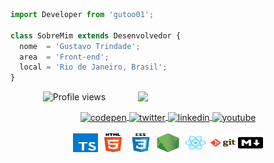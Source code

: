 

```ts
import Developer from 'gutoo01';

class SobreMim extends Desenvolvedor {
  nome  = 'Gustavo Trindade';
  area  = 'Front-end';
  local = 'Rio de Janeiro, Brasil';
}
```
<div>
<img align="right" width="300" src="https://i2.wp.com/allhtaccess.info/wp-content/uploads/2018/03/programming.gif?fit=1281%2C716&ssl=1" />
</div>



<p align="center"><img src="https://komarev.com/ghpvc/?username=gustavo&color=blue" alt="Profile views" /> </p>

<div align="center">
<a href="https://codepen.io/gutoo01" target="_blank">
  <img align="center" src="https://img.shields.io/badge/-gutoo01-05122A?style=flat&logo=codepen" alt="codepen"/>
</a>
<a href="https://twitter.com/GuTrindade01" target="_blank">
  <img align="center" src="https://img.shields.io/badge/-Gustavo-05122A?style=flat&logo=twitter" alt="twitter"/>  
</a>
<a href="https://www.linkedin.com/in/gustavo-trindade01/" target="_blank">
  <img align="center" src="https://img.shields.io/badge/-Gustavo-trindade?style=flat&color=darkblue&logo=linkedin" alt="linkedin"/>
</a>
<a href="https://youtube.com/channel/UCgmVzoHZFUjayXijJcNWl2A" target="_blank">
 <img align="center" src="https://img.shields.io/badge/-Gustavo-UCgmVz?style=flat&color=darkred&logo=youtube" alt="youtube"/>
</a>
</div>
<div align="center" style="display: inline_block"><br>
  <code><img height="30" width="40" src="https://raw.githubusercontent.com/github/explore/80688e429a7d4ef2fca1e82350fe8e3517d3494d/topics/typescript/typescript.png"/></code>
  <code><img height="30" width="40" src="https://raw.githubusercontent.com/github/explore/80688e429a7d4ef2fca1e82350fe8e3517d3494d/topics/html/html.png"></code>
  <code><img height="30" width="40" src="https://raw.githubusercontent.com/github/explore/80688e429a7d4ef2fca1e82350fe8e3517d3494d/topics/css/css.png"></code>
  <code><img height="30" width="40" src="https://raw.githubusercontent.com/github/explore/80688e429a7d4ef2fca1e82350fe8e3517d3494d/topics/nodejs/nodejs.png"></code>
  <code><img height="30" width="40" src="https://raw.githubusercontent.com/github/explore/80688e429a7d4ef2fca1e82350fe8e3517d3494d/topics/react/react.png"></code>
  <code><img height="30" width="40" src="https://raw.githubusercontent.com/github/explore/80688e429a7d4ef2fca1e82350fe8e3517d3494d/topics/git/git.png"></code>
  <code><img height="30" width="40" src="https://raw.githubusercontent.com/github/explore/80688e429a7d4ef2fca1e82350fe8e3517d3494d/topics/markdown/markdown.png"></code>
 <br>
